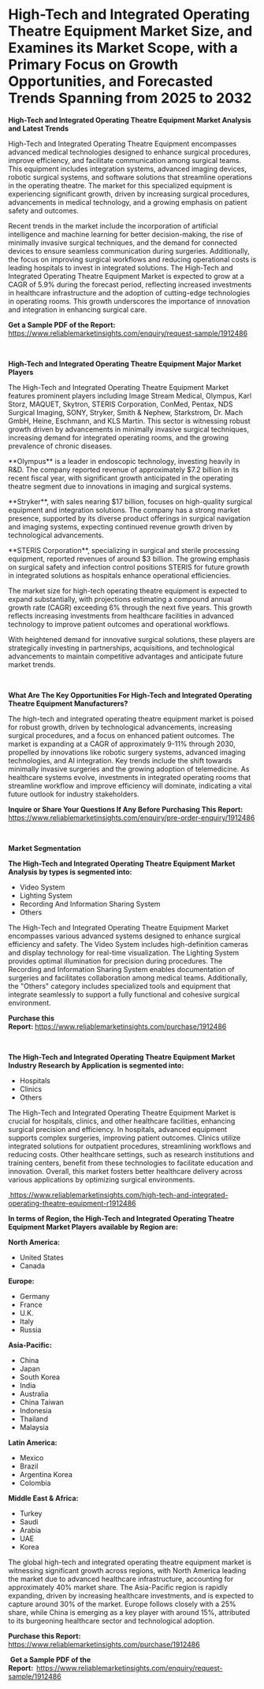 <p><h1>High-Tech and Integrated Operating Theatre Equipment Market Size, and Examines its Market Scope, with a Primary Focus on Growth Opportunities, and Forecasted Trends Spanning from 2025 to 2032</h1></p><p><strong>High-Tech and Integrated Operating Theatre Equipment Market Analysis and Latest Trends</strong></p>
<p><p>High-Tech and Integrated Operating Theatre Equipment encompasses advanced medical technologies designed to enhance surgical procedures, improve efficiency, and facilitate communication among surgical teams. This equipment includes integration systems, advanced imaging devices, robotic surgical systems, and software solutions that streamline operations in the operating theatre. The market for this specialized equipment is experiencing significant growth, driven by increasing surgical procedures, advancements in medical technology, and a growing emphasis on patient safety and outcomes.</p><p>Recent trends in the market include the incorporation of artificial intelligence and machine learning for better decision-making, the rise of minimally invasive surgical techniques, and the demand for connected devices to ensure seamless communication during surgeries. Additionally, the focus on improving surgical workflows and reducing operational costs is leading hospitals to invest in integrated solutions. The High-Tech and Integrated Operating Theatre Equipment Market is expected to grow at a CAGR of 5.9% during the forecast period, reflecting increased investments in healthcare infrastructure and the adoption of cutting-edge technologies in operating rooms. This growth underscores the importance of innovation and integration in enhancing surgical care.</p></p>
<p><strong>Get a Sample PDF of the Report:&nbsp;</strong> <a href="https://www.reliablemarketinsights.com/enquiry/request-sample/1912486?utm_campaign=3255&utm_medium=2&utm_source=Github&utm_content=ia&utm_term=16042025&utm_id=high-tech-and-integrated-operating-theatre-equipment">https://www.reliablemarketinsights.com/enquiry/request-sample/1912486</a></p>
<p>&nbsp;</p>
<p><strong>High-Tech and Integrated Operating Theatre Equipment Major Market Players</strong></p>
<p><p>The High-Tech and Integrated Operating Theatre Equipment Market features prominent players including Image Stream Medical, Olympus, Karl Storz, MAQUET, Skytron, STERIS Corporation, ConMed, Pentax, NDS Surgical Imaging, SONY, Stryker, Smith & Nephew, Starkstrom, Dr. Mach GmbH, Heine, Eschmann, and KLS Martin. This sector is witnessing robust growth driven by advancements in minimally invasive surgical techniques, increasing demand for integrated operating rooms, and the growing prevalence of chronic diseases.</p><p>**Olympus** is a leader in endoscopic technology, investing heavily in R&D. The company reported revenue of approximately $7.2 billion in its recent fiscal year, with significant growth anticipated in the operating theatre segment due to innovations in imaging and surgical systems.</p><p>**Stryker**, with sales nearing $17 billion, focuses on high-quality surgical equipment and integration solutions. The company has a strong market presence, supported by its diverse product offerings in surgical navigation and imaging systems, expecting continued revenue growth driven by technological advancements.</p><p>**STERIS Corporation**, specializing in surgical and sterile processing equipment, reported revenues of around $3 billion. The growing emphasis on surgical safety and infection control positions STERIS for future growth in integrated solutions as hospitals enhance operational efficiencies.</p><p>The market size for high-tech operating theatre equipment is expected to expand substantially, with projections estimating a compound annual growth rate (CAGR) exceeding 6% through the next five years. This growth reflects increasing investments from healthcare facilities in advanced technology to improve patient outcomes and operational workflows.</p><p>With heightened demand for innovative surgical solutions, these players are strategically investing in partnerships, acquisitions, and technological advancements to maintain competitive advantages and anticipate future market trends.</p></p>
<p>&nbsp;</p>
<p><strong>What Are The Key Opportunities For High-Tech and Integrated Operating Theatre Equipment Manufacturers?</strong></p>
<p><p>The high-tech and integrated operating theatre equipment market is poised for robust growth, driven by technological advancements, increasing surgical procedures, and a focus on enhanced patient outcomes. The market is expanding at a CAGR of approximately 9-11% through 2030, propelled by innovations like robotic surgery systems, advanced imaging technologies, and AI integration. Key trends include the shift towards minimally invasive surgeries and the growing adoption of telemedicine. As healthcare systems evolve, investments in integrated operating rooms that streamline workflow and improve efficiency will dominate, indicating a vital future outlook for industry stakeholders.</p></p>
<p><strong>Inquire or Share Your Questions If Any Before Purchasing This Report:</strong> <a href="https://www.reliablemarketinsights.com/enquiry/pre-order-enquiry/1912486?utm_campaign=3255&utm_medium=2&utm_source=Github&utm_content=ia&utm_term=16042025&utm_id=high-tech-and-integrated-operating-theatre-equipment">https://www.reliablemarketinsights.com/enquiry/pre-order-enquiry/1912486</a></p>
<p>&nbsp;</p>
<p><strong>Market Segmentation</strong></p>
<p><strong>The High-Tech and Integrated Operating Theatre Equipment Market Analysis by types is segmented into:</strong></p>
<p><ul><li>Video System</li><li>Lighting System</li><li>Recording And Information Sharing System</li><li>Others</li></ul></p>
<p><p>The High-Tech and Integrated Operating Theatre Equipment Market encompasses various advanced systems designed to enhance surgical efficiency and safety. The Video System includes high-definition cameras and display technology for real-time visualization. The Lighting System provides optimal illumination for precision during procedures. The Recording and Information Sharing System enables documentation of surgeries and facilitates collaboration among medical teams. Additionally, the "Others" category includes specialized tools and equipment that integrate seamlessly to support a fully functional and cohesive surgical environment.</p></p>
<p><strong>Purchase this Report:&nbsp;</strong><a href="https://www.reliablemarketinsights.com/purchase/1912486?utm_campaign=3255&utm_medium=2&utm_source=Github&utm_content=ia&utm_term=16042025&utm_id=high-tech-and-integrated-operating-theatre-equipment">https://www.reliablemarketinsights.com/purchase/1912486</a></p>
<p>&nbsp;</p>
<p><strong>The High-Tech and Integrated Operating Theatre Equipment Market Industry Research by Application is segmented into:</strong></p>
<p><ul><li>Hospitals</li><li>Clinics</li><li>Others</li></ul></p>
<p><p>The High-Tech and Integrated Operating Theatre Equipment Market is crucial for hospitals, clinics, and other healthcare facilities, enhancing surgical precision and efficiency. In hospitals, advanced equipment supports complex surgeries, improving patient outcomes. Clinics utilize integrated solutions for outpatient procedures, streamlining workflows and reducing costs. Other healthcare settings, such as research institutions and training centers, benefit from these technologies to facilitate education and innovation. Overall, this market fosters better healthcare delivery across various applications by optimizing surgical environments.</p></p>
<p><a href="https://www.reliablemarketinsights.com/high-tech-and-integrated-operating-theatre-equipment-r1912486?utm_campaign=3255&utm_medium=2&utm_source=Github&utm_content=ia&utm_term=16042025&utm_id=high-tech-and-integrated-operating-theatre-equipment">&nbsp;https://www.reliablemarketinsights.com/high-tech-and-integrated-operating-theatre-equipment-r1912486</a></p>
<p><strong>In terms of Region, the High-Tech and Integrated Operating Theatre Equipment Market Players available by Region are:</strong></p>
<p>
    <p> <strong> North America: </strong>
        <ul>
            <li>United States</li>
            <li>Canada</li>
        </ul>
        </p> 
    <p> <strong> Europe: </strong>
        <ul>
            <li>Germany</li>
            <li>France</li>
            <li>U.K.</li>
            <li>Italy</li>
            <li>Russia</li>
        </ul>
        </p> 
    <p> <strong> Asia-Pacific: </strong>
        <ul>
            <li>China</li>
            <li>Japan</li>
            <li>South Korea</li>
            <li>India</li>
            <li>Australia</li>
            <li>China Taiwan</li>
            <li>Indonesia</li>
            <li>Thailand</li>
            <li>Malaysia</li>
        </ul>
        </p> 
    <p> <strong> Latin America: </strong>
        <ul>
            <li>Mexico</li>
            <li>Brazil</li>
            <li>Argentina Korea</li>
            <li>Colombia</li>
        </ul>
        </p> 
    <p> <strong> Middle East & Africa: </strong>
        <ul>
            <li>Turkey</li>
            <li>Saudi</li>
            <li>Arabia</li>
            <li>UAE</li>
            <li>Korea</li>
        </ul>
    </p>
    </p>
<p><p>The global high-tech and integrated operating theatre equipment market is witnessing significant growth across regions, with North America leading the market due to advanced healthcare infrastructure, accounting for approximately 40% market share. The Asia-Pacific region is rapidly expanding, driven by increasing healthcare investments, and is expected to capture around 30% of the market. Europe follows closely with a 25% share, while China is emerging as a key player with around 15%, attributed to its burgeoning healthcare sector and technological adoption.</p></p>
<p><strong>Purchase this Report: </strong><a href="https://www.reliablemarketinsights.com/purchase/1912486?utm_campaign=3255&utm_medium=2&utm_source=Github&utm_content=ia&utm_term=16042025&utm_id=high-tech-and-integrated-operating-theatre-equipment">https://www.reliablemarketinsights.com/purchase/1912486</a></p>
<p>&nbsp;<strong>Get a Sample PDF of the Report:&nbsp;&nbsp;</strong><a href="https://www.reliablemarketinsights.com/enquiry/request-sample/1912486?utm_campaign=3255&utm_medium=2&utm_source=Github&utm_content=ia&utm_term=16042025&utm_id=high-tech-and-integrated-operating-theatre-equipment">https://www.reliablemarketinsights.com/enquiry/request-sample/1912486</a></p>
<p><strong></strong></p>
<p><p></p><p></p><p></p></p>